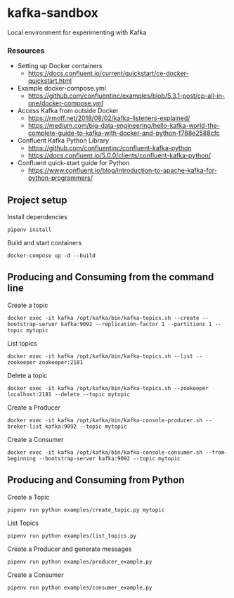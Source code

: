# kafka-sandbox
Local environment for experimenting with Kafka

### Resources
* Setting up Docker containers
  - https://docs.confluent.io/current/quickstart/ce-docker-quickstart.html
* Example docker-compose.yml
  - https://github.com/confluentinc/examples/blob/5.3.1-post/cp-all-in-one/docker-compose.yml
* Access Kafka from outside Docker
  - https://rmoff.net/2018/08/02/kafka-listeners-explained/
  - https://medium.com/big-data-engineering/hello-kafka-world-the-complete-guide-to-kafka-with-docker-and-python-f788e2588cfc
* Confluent Kafka Python Library 
  - https://github.com/confluentinc/confluent-kafka-python
  - https://docs.confluent.io/5.0.0/clients/confluent-kafka-python/
* Confluent quick-start guide for Python 
  - https://www.confluent.io/blog/introduction-to-apache-kafka-for-python-programmers/

## Project setup

Install dependencies
```
pipenv install
```

Build and start containers
```
docker-compose up -d --build
```

## Producing and Consuming from the command line

Create a topic
```
docker exec -it kafka /opt/kafka/bin/kafka-topics.sh --create --bootstrap-server kafka:9092 --replication-factor 1 --partitions 1 --topic mytopic
```

List topics
```
docker exec -it kafka /opt/kafka/bin/kafka-topics.sh --list --zookeeper zookeeper:2181
```

Delete a topic
```
docker exec -it kafka /opt/kafka/bin/kafka-topics.sh --zookeeper localhost:2181 --delete --topic mytopic
```

Create a Producer
```
docker exec -it kafka /opt/kafka/bin/kafka-console-producer.sh --broker-list kafka:9092 --topic mytopic
```

Create a Consumer
```
docker exec -it kafka /opt/kafka/bin/kafka-console-consumer.sh --from-beginning --bootstrap-server kafka:9092 --topic mytopic
```

## Producing and Consuming from Python

Create a Topic
```
pipenv run python examples/create_topic.py mytopic
```

List Topics
```
pipenv run python examples/list_topics.py
```

Create a Producer and generate messages

```
pipenv run python examples/producer_example.py
```

Create a Consumer
```
pipenv run python examples/consumer_example.py
```








